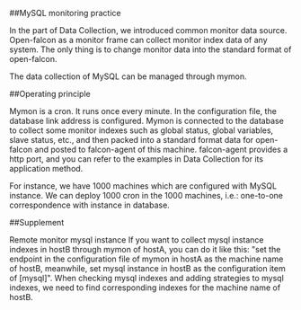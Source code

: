 ##MySQL monitoring practice

In the part of Data Collection, we introduced common monitor data source. Open-falcon as a monitor frame can collect monitor index data of any system. The only thing is to change monitor data into the standard format of open-falcon.

The data collection of MySQL can be managed through mymon. 

##Operating principle

Mymon is a cron. It runs once every minute. In the configuration file, the database link address is configured. Mymon is connected to the database to collect some monitor indexes such as global status, global variables, slave status, etc., and then packed into a standard format data for open-falcon and posted to falcon-agent of this machine. falcon-agent provides a http port, and you can refer to the examples in Data Collection for its application method.

For instance, we have 1000 machines which are configured with MySQL instance. We can deploy 1000 cron in the 1000 machines, i.e.: one-to-one correspondence with instance in database. 

##Supplement

Remote monitor mysql instance If you want to collect mysql instance indexes in hostB through mymon of hostA, you can do it like this: "set the endpoint in the configuration file of mymon in hostA as the machine name of hostB, meanwhile, set mysql instance in hostB as the configuration item of [mysql]". When checking mysql indexes and adding strategies to mysql indexes, we need to find corresponding indexes for the machine name of hostB. 


